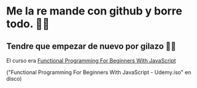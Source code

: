 # Me la re mande con github y borre todo. 🤦‍♂️

## Tendre que empezar de nuevo por gilazo 🤷‍♂️

El curso era [Functional Programming For Beginners With JavaScript](https://www.udemy.com/course/functional-programming-for-beginners-with-javascript/) 

("Functional Programming For Beginners With JavaScript - Udemy.iso" en disco)
